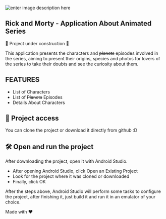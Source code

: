 ![enter image description here](https://cdn11.bigcommerce.com/s-kjvm95bh8i/images/stencil/1280x1280/products/80570/126940/flag-rick-and-morty-portal-cats-ban__00930.1604607805.jpg?c=2)
## Rick and Morty - Application About Animated Series

:construction: Project under construction  :construction:

This application presents the characters and ~~planets~~ episodes involved in the series, aiming to present their origins, species and photos for lovers of the series to take their doubts and see the curiosity about them.

## FEATURES
- List of Characters
- List of ~~Planets~~ Episodes
- Details About Characters

## 📁 Project access
You can clone the project or download it directly from github :D

## 🛠️ Open and run the project
After downloading the project, open it with Android Studio.

-  After opening Android Studio, click Open an Existing Project
-  Look for the project where it was cloned or downloaded
- Finally, click OK

After the steps above, Android Studio will perform some tasks to configure the project, after finishing it, just build it and run it in an emulator of your choice.


Made with ❤